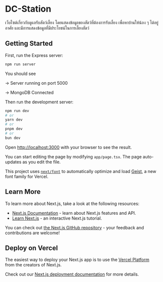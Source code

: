 # DC-Station
เว็บไซต์เกี่ยวกับดูแลรับสัตว์เลี้ยง โดยแสดงข้อมูลของสัตว์ที่ต้องการรับเลี้ยง เพื่อหาบ้านให้น้อง ๆ ได้อยู่อาศัย และมีการแสดงข้อมูลที่มีประโยชน์ในการเลี้ยงสัตว์

## Getting Started

First, run the Express server:

```bash
npm run server
```
You should see

-> Server running on port 5000 

-> MongoDB Connected

Then run the development server:
```bash
npm run dev
# or
yarn dev
# or
pnpm dev
# or
bun dev
```

Open [http://localhost:3000](http://localhost:3000) with your browser to see the result.

You can start editing the page by modifying `app/page.tsx`. The page auto-updates as you edit the file.

This project uses [`next/font`](https://nextjs.org/docs/app/building-your-application/optimizing/fonts) to automatically optimize and load [Geist](https://vercel.com/font), a new font family for Vercel.

## Learn More

To learn more about Next.js, take a look at the following resources:

- [Next.js Documentation](https://nextjs.org/docs) - learn about Next.js features and API.
- [Learn Next.js](https://nextjs.org/learn) - an interactive Next.js tutorial.

You can check out [the Next.js GitHub repository](https://github.com/vercel/next.js) - your feedback and contributions are welcome!

## Deploy on Vercel

The easiest way to deploy your Next.js app is to use the [Vercel Platform](https://vercel.com/new?utm_medium=default-template&filter=next.js&utm_source=create-next-app&utm_campaign=create-next-app-readme) from the creators of Next.js.

Check out our [Next.js deployment documentation](https://nextjs.org/docs/app/building-your-application/deploying) for more details.
